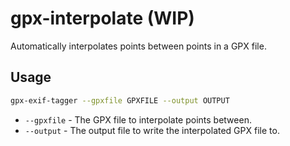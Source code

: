 # gpx-interpolate (WIP)

Automatically interpolates points between points in a GPX file.

## Usage

```bash
gpx-exif-tagger --gpxfile GPXFILE --output OUTPUT
```

- `--gpxfile` - The GPX file to interpolate points between.
- `--output` - The output file to write the interpolated GPX file to.